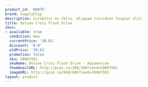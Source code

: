 ```yaml
---
product_id: '00875'
brand: SupplyChip
description: Curabitur eu felis. Aliquam tincidunt feugiat elit.
title: Deluxe Cruts Flash Drive
skus:
- available: true
  condition: New
  currentPrice: '39.61'
  discount: '0.0'
  oldPrice: '39.61'
  promotion: false
  sku: S0087501
  skuName: Deluxe Cruts Flash Drive - Aquamarine
  thumbnailURL: http://pcas.io/300/300?seed=S0087501
  imageURL: http://pcas.io/600/600?seed=S0087501
layout: product
---
```

